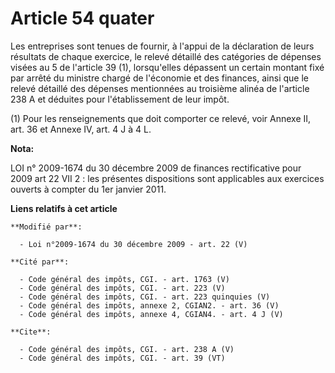 # Article 54 quater

Les entreprises sont tenues de fournir, à l'appui de la déclaration de leurs résultats de chaque exercice, le relevé détaillé
des catégories de dépenses visées au 5 de l'article 39 (1), lorsqu'elles dépassent un certain montant fixé par arrêté du
ministre chargé de l'économie et des finances, ainsi que le relevé détaillé des dépenses mentionnées au troisième alinéa de
l'article 238 A et déduites pour l'établissement de leur impôt. 

(1) Pour les renseignements que doit comporter ce relevé, voir Annexe II, art. 36 et Annexe IV, art. 4 J à 4 L.

**Nota:**

LOI n° 2009-1674 du 30 décembre 2009 de finances rectificative pour 2009  art 22 VII 2 : les présentes dispositions sont
applicables aux exercices ouverts à compter du 1er janvier 2011.

**Liens relatifs à cet article**

	**Modifié par**:

	  - Loi n°2009-1674 du 30 décembre 2009 - art. 22 (V)

	**Cité par**:

	  - Code général des impôts, CGI. - art. 1763 (V)
	  - Code général des impôts, CGI. - art. 223 (V)
	  - Code général des impôts, CGI. - art. 223 quinquies (V)
	  - Code général des impôts, annexe 2, CGIAN2. - art. 36 (V)
	  - Code général des impôts, annexe 4, CGIAN4. - art. 4 J (V)

	**Cite**:

	  - Code général des impôts, CGI. - art. 238 A (V)
	  - Code général des impôts, CGI. - art. 39 (VT)
